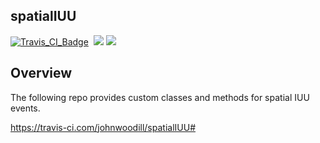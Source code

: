 ## spatialIUU

[![Travis_CI_Badge](https://travis-ci.com/johnwoodill/spatialIUU.svg?branch=master)](https://travis-ci.com/johnwoodill/spatialIUU#)
![]()
![](https://img.shields.io/python/v3.6.png?color=blue)
![](https://img.shields.io/license/MIT.png?color=blue)


Overview
--------
The following repo provides custom classes and methods for spatial IUU events.

https://travis-ci.com/johnwoodill/spatialIUU#